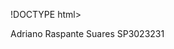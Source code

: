 !DOCTYPE html>
<html lang="pt-br">
<head>
<meta charset="utf-8"/>
<title>Dados do Aluno</title>
</head>
<body>
<p>Adriano Raspante Suares SP3023231</p>
</body>
</html>
